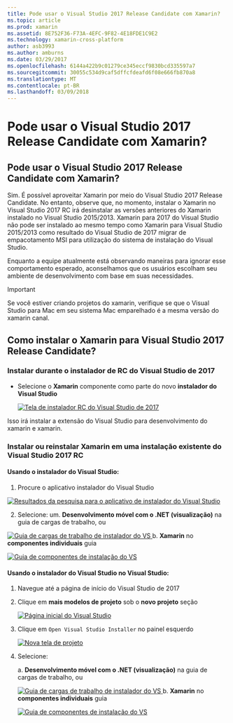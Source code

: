 ```yaml
---
title: Pode usar o Visual Studio 2017 Release Candidate com Xamarin?
ms.topic: article
ms.prod: xamarin
ms.assetid: 8E752F36-F73A-4EFC-9F82-4E18FDE1C9E2
ms.technology: xamarin-cross-platform
author: asb3993
ms.author: amburns
ms.date: 03/29/2017
ms.openlocfilehash: 6144a422b9c01279ce345eccf9830bcd335597a7
ms.sourcegitcommit: 30055c534d9caf5dffcfdeafd6f08e666fb870a8
ms.translationtype: MT
ms.contentlocale: pt-BR
ms.lasthandoff: 03/09/2018
---
```

# <a name="can-i-use-visual-studio-2017-release-candidate-with-xamarin"></a>Pode usar o Visual Studio 2017 Release Candidate com Xamarin?

## <a name="can-i-use-visual-studio-2017-release-candidate-with-xamarin"></a>Pode usar o Visual Studio 2017 Release Candidate com Xamarin?

Sim. É possível aproveitar Xamarin por meio do Visual Studio 2017 Release Candidate. No entanto, observe que, no momento, instalar o Xamarin no Visual Studio 2017 RC irá desinstalar as versões anteriores do Xamarin instalado no Visual Studio 2015/2013. Xamarin para 2017 do Visual Studio não pode ser instalado ao mesmo tempo como Xamarin para Visual Studio 2015/2013 como resultado do Visual Studio de 2017 migrar de empacotamento MSI para utilização do sistema de instalação do Visual Studio.

Enquanto a equipe atualmente está observando maneiras para ignorar esse comportamento esperado, aconselhamos que os usuários escolham seu ambiente de desenvolvimento com base em suas necessidades. 

> [!IMPORTANT]
> Se você estiver criando projetos do xamarin, verifique se que o Visual Studio para Mac em seu sistema Mac emparelhado é a mesma versão do xamarin canal.

## <a name="how-do-i-install-xamarin-to-visual-studio-2017-release-candidate"></a>Como instalar o Xamarin para Visual Studio 2017 Release Candidate?

### <a name="installing-during-the-visual-studio-2017-rc-installer"></a>Instalar durante o instalador de RC do Visual Studio de 2017

* Selecione o **Xamarin** componente como parte do novo **instalador do Visual Studio**

  [![](visualstudio-2017-rc-images/install1-sml.png "Tela de instalador RC do Visual Studio de 2017")](visualstudio-2017-rc-images/install1-orig.png#lightbox)

Isso irá instalar a extensão do Visual Studio para desenvolvimento do xamarin e xamarin.

### <a name="installing-or-reinstalling-xamarin-in-an-existing-installation-of-visual-studio-2017-rc"></a>Instalar ou reinstalar Xamarin em uma instalação existente do Visual Studio 2017 RC

#### <a name="using-the-visual-studio-installer"></a>Usando o instalador do Visual Studio:

1. Procure o aplicativo instalador do Visual Studio

  [![](visualstudio-2017-rc-images/reinstall1-sml.png "Resultados da pesquisa para o aplicativo de instalador do Visual Studio")](visualstudio-2017-rc-images/reinstall1-orig.png#lightbox)

2. Selecione: um. **Desenvolvimento móvel com o .NET (visualização)** na guia de cargas de trabalho, ou

  [![](visualstudio-2017-rc-images/reinstall2-sml.png "Guia de cargas de trabalho de instalador do VS") ](visualstudio-2017-rc-images/reinstall2-orig.png#lightbox) b. **Xamarin** no **componentes individuais** guia

  [![](visualstudio-2017-rc-images/reinstall3-sml.png "Guia de componentes de instalação do VS")](visualstudio-2017-rc-images/reinstall3-orig.png#lightbox)

#### <a name="using-the-visual-studio-installer-within-visual-studio"></a>Usando o instalador do Visual Studio no Visual Studio:
1. Navegue até a página de início do Visual Studio de 2017
2. Clique em **mais modelos de projeto** sob o **novo projeto** seção

    [![](visualstudio-2017-rc-images/reinstall4-sml.png "Página inicial do Visual Studio")](visualstudio-2017-rc-images/reinstall4-orig.png#lightbox)
3. Clique em `Open Visual Studio Installer` no painel esquerdo

    [![](visualstudio-2017-rc-images/reinstall5-sml.png "Nova tela de projeto")](visualstudio-2017-rc-images/reinstall5-orig.png#lightbox)
4. Selecione:
    
    a. **Desenvolvimento móvel com o .NET (visualização)** na guia de cargas de trabalho, ou

    [![](visualstudio-2017-rc-images/reinstall2-sml.png "Guia de cargas de trabalho de instalador do VS") ](visualstudio-2017-rc-images/reinstall2-orig.png#lightbox) b. **Xamarin** no **componentes individuais** guia

    [![](visualstudio-2017-rc-images/reinstall3-sml.png "Guia de componentes de instalação do VS")](visualstudio-2017-rc-images/reinstall3-orig.png#lightbox)
